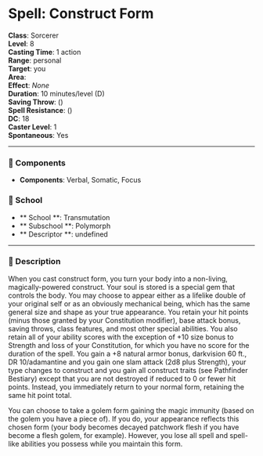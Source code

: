 
# Spell: Construct Form
**Class**: Sorcerer  
**Level**: 8  
**Casting Time**: 1 action  
**Range**: personal  
**Target**: you  
**Area**:   
**Effect**: _None_  
**Duration**: 10 minutes/level (D)  
**Saving Throw**:  ()  
**Spell Resistance**:  ()  
**DC**: 18  
**Caster Level**: 1  
**Spontaneous**: Yes

---

### 🔮 Components
- **Components**: Verbal, Somatic, Focus

### 🏫 School
- ** School **: Transmutation
- ** Subschool **: Polymorph
- ** Descriptor **: undefined
---

### 📜 Description
When you cast construct form, you turn your body into a non-living, magically-powered construct. Your soul is stored is a special gem that controls the body. You may choose to appear either as a lifelike double of your original self or as an obviously mechanical being, which has the same general size and shape as your true appearance. You retain your hit points (minus those granted by your Constitution modifier), base attack bonus, saving throws, class features, and most other special abilities. You also retain all of your ability scores with the exception of +10 size bonus to Strength and loss of your Constitution, for which you have no score for the duration of the spell. You gain a +8 natural armor bonus, darkvision 60 ft., DR 10/adamantine and you gain one slam attack (2d8 plus Strength), your type changes to construct and you gain all construct traits (see Pathfinder Bestiary) except that you are not destroyed if reduced to 0 or fewer hit points. Instead, you immediately return to your normal form, retaining the same hit point total.

You can choose to take a golem form gaining the magic immunity (based on the golem you have a piece of). If you do, your appearance reflects this chosen form (your body becomes decayed patchwork flesh if you have become a flesh golem, for example). However, you lose all spell and spell-like abilities you possess while you maintain this form.

